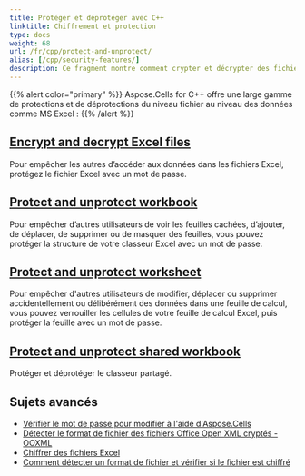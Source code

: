 ```yaml
---
title: Protéger et déprotéger avec C++
linktitle: Chiffrement et protection
type: docs
weight: 68
url: /fr/cpp/protect-and-unprotect/
alias: [/cpp/security-features/]
description: Ce fragment montre comment crypter et décrypter des fichiers Excel, protéger et déprotéger les données dans les fichiers Excel en utilisant des codes C++.
---
```



{{% alert color="primary" %}}
 Aspose.Cells for C++ offre une large gamme de protections et de déprotections du niveau fichier au niveau des données comme MS Excel :
{{% /alert %}}


## [**Encrypt and decrypt Excel files**](/cells/fr/cpp/encrypt-and-decrypt-excel-files/)
Pour empêcher les autres d’accéder aux données dans les fichiers Excel, protégez le fichier Excel avec un mot de passe.

## [**Protect and unprotect workbook**](/cells/fr/cpp/protect-and-unprotect-workbook-structure/)
Pour empêcher d’autres utilisateurs de voir les feuilles cachées, d’ajouter, de déplacer, de supprimer ou de masquer des feuilles, vous pouvez protéger la structure de votre classeur Excel avec un mot de passe.

## [**Protect and unprotect worksheet**](/cells/fr/cpp/protect-and-unprotect-worksheets/)
Pour empêcher d'autres utilisateurs de modifier, déplacer ou supprimer accidentellement ou délibérément des données dans une feuille de calcul, vous pouvez verrouiller les cellules de votre feuille de calcul Excel, puis protéger la feuille avec un mot de passe. 

## [**Protect and unprotect shared workbook**](/cells/fr/cpp/password-protect-or-unprotect-the-shared-workbook/)
Protéger et déprotéger le classeur partagé.

## **Sujets avancés**
- [Vérifier le mot de passe pour modifier à l'aide d'Aspose.Cells](/cells/fr/cpp/check-password-to-modify-using-aspose-cells/)
- [Détecter le format de fichier des fichiers Office Open XML cryptés - OOXML](/cells/fr/cpp/detect-file-format-of-encrypted-office-open-xml-ooxml-files/)
- [Chiffrer des fichiers Excel](/cells/fr/cpp/encrypting-excel-files/)
- [Comment détecter un format de fichier et vérifier si le fichier est chiffré](/cells/fr/cpp/how-to-detect-a-file-format-and-check-if-the-file-is-encrypted/)
